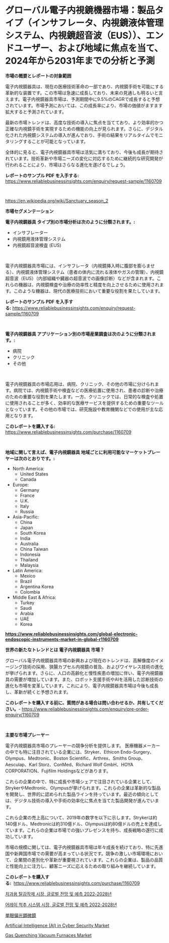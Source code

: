 <p><h1>グローバル電子内視鏡機器市場：製品タイプ（インサフレータ、内視鏡液体管理システム、内視鏡超音波（EUS））、エンドユーザー、および地域に焦点を当て、2024年から2031年までの分析と予測</h1></p><p><strong>市場の概要とレポートの対象範囲</strong></p>
<p><p>電子内視鏡器具は、現在の医療技術革命の一部であり、内視鏡手術を可能にする革新的な装置です。この市場は急速に成長しており、未来の見通しも明るいと言えます。電子内視鏡器具市場は、予測期間中に9.5%のCAGRで成長すると予想されています。市場予測においては、この成長率により、市場の価値がますます拡大すると予測されています。</p><p>最新の市場トレンドは、高度な技術の導入に焦点を当てており、より効率的かつ正確な内視鏡手術を実現するための機能の向上が見られます。さらに、デジタル化された内視鏡システムの導入が進んでおり、手術の結果をリアルタイムでモニタリングすることが可能となっています。</p><p>全体的に見ると、電子内視鏡器具市場は活気に満ちており、今後も成長が期待されています。技術革新や市場ニーズの変化に対応するために継続的な研究開発が行われることにより、市場はさらなる進化を遂げるでしょう。</p></p>
<p><strong>レポートのサンプル PDF を入手する:</strong> <a href="https://www.reliablebusinessinsights.com/enquiry/request-sample/1160709">https://www.reliablebusinessinsights.com/enquiry/request-sample/1160709</a></p>
<p>&nbsp;</p>
<p><a href="https://en.wikipedia.org/wiki/Sanctuary_season_2">https://en.wikipedia.org/wiki/Sanctuary_season_2</a></p>
<p><strong>市場セグメンテーション</strong></p>
<p><strong>電子内視鏡器具 タイプ別の市場分析は次のように分類されます。:</strong></p>
<p><ul><li>インサフレーター</li><li>内視鏡用液体管理システム</li><li>内視鏡超音波検査 (EUS)</li></ul></p>
<p>&nbsp;</p>
<p><p>電子内視鏡器具市場には、インサフレータ（内視鏡挿入時に腹部を膨らませる）、内視鏡液体管理システム（患者の体内に流れる液体やガスの管理）、内視鏡超音波（EUS）（内部組織や臓器の超音波での画像診断）などが含まれます。これらの機器は、内視鏡検査や治療の効率性と精度を向上させるために使用されます。このような機器は、現代の医療技術において重要な役割を果たしています。</p></p>
<p><strong>レポートのサンプル PDF を入手する:</strong>&nbsp;<a href="https://www.reliablebusinessinsights.com/enquiry/request-sample/1160709">https://www.reliablebusinessinsights.com/enquiry/request-sample/1160709</a></p>
<p>&nbsp;</p>
<p><strong> 電子内視鏡器具 アプリケーション別の市場産業調査は次のように分類されます。:</strong></p>
<p><ul><li>病院</li><li>クリニック</li><li>その他</li></ul></p>
<p>&nbsp;</p>
<p><p>電子内視鏡器具の市場応用は、病院、クリニック、その他の市場に分けられます。病院では、内視鏡手術や検査などの医療処置に使用され、患者の診断や治療のための重要な役割を果たします。一方、クリニックでは、日常的な検査や処置に使用されることが多く、効率的な医療サービスを提供するための重要なツールとなっています。その他の市場では、研究施設や教育機関などでの使用が主な応用となります。</p></p>
<p><strong>このレポートを購入する:</strong>&nbsp; <a href="https://www.reliablebusinessinsights.com/purchase/1160709">https://www.reliablebusinessinsights.com/purchase/1160709</a></p>
<p>&nbsp;</p>
<p><strong>地域に関して言えば、電子内視鏡器具 地域ごとに利用可能なマーケットプレーヤーは次のとおりです。:</strong></p>
<p><ul>
    <li>
        North America:
        <ul>
            <li>United States</li>
            <li>Canada</li>
        </ul>
    </li>
    <li>
        Europe:
        <ul>
            <li>Germany</li>
            <li>France</li>
            <li>U.K.</li>
            <li>Italy</li>
            <li>Russia</li>
        </ul>
    </li>
    <li>
        Asia-Pacific:
        <ul>
            <li>China</li>
            <li>Japan</li>
            <li>South Korea</li>
            <li>India</li>
            <li>Australia</li>
            <li>China Taiwan</li>
            <li>Indonesia</li>
            <li>Thailand</li>
            <li>Malaysia</li>
        </ul>
    </li>
    <li>
        Latin America:
        <ul>
            <li>Mexico</li>
            <li>Brazil</li>
            <li>Argentina Korea</li>
            <li>Colombia</li>
        </ul>
    </li>
    <li>
        Middle East & Africa:
        <ul>
            <li>Turkey</li>
            <li>Saudi</li>
            <li>Arabia</li>
            <li>UAE</li>
            <li>Korea</li>
        </ul>
    </li>
    </ul></p>
<p><strong><a href="https://www.reliablebusinessinsights.com/global-electronic-endoscopic-instruments-market-in-global-r1160709">https://www.reliablebusinessinsights.com/global-electronic-endoscopic-instruments-market-in-global-r1160709</a></strong>&nbsp;</p>
<p><strong>世界の新たなトレンドとは 電子内視鏡器具 市場？</strong></p>
<p><p>グローバル電子内視鏡器具市場の新興および現在のトレンドは、高解像度のイメージング技術の採用、狭腸カプセル内視鏡の普及、およびワイヤレス技術の進化が挙げられます。さらに、人口の高齢化と慢性疾患の増加に伴い、電子内視鏡器具の需要が増加しています。また、ロボット支援手術やAIを活用した診断技術の進化も市場を変革しています。これにより、電子内視鏡器具市場は今後も成長し、革新が続くと予想されます。</p></p>
<p><strong>このレポートを購入する前に、質問がある場合は問い合わせるか、共有してください。</strong>- <a href="https://www.reliablebusinessinsights.com/enquiry/pre-order-enquiry/1160709">https://www.reliablebusinessinsights.com/enquiry/pre-order-enquiry/1160709</a></p>
<p>&nbsp;</p>
<p><strong>主要な市場プレーヤー</strong></p>
<p><p>電子内視鏡器具市場のプレーヤーの競争分析を提供します。 医療機器メーカーの中でも特に注目されている企業には、Stryker、Ethicon Endo-Surgery、Olympus、Medtronic、Boston Scientific、Arthrex、Smiths Group、Aesculap、Karl Storz、ConMed、Richard Wolf GmbH、HOYA CORPORATION、Fujifilm Holdingsなどがあります。</p><p>これらの企業の中で、特に成長や市場シェアで注目されている企業として、StrykerやMedtronic、Olympusが挙げられます。これらの企業は革新的な製品を開発し、世界的に認められた製品ラインを持っています。最近の傾向としては、デジタル技術の導入や手術の効率化に焦点を当てた製品開発が進んでいます。</p><p>これら企業の売上高について、2019年の数字を以下に示します。Strykerは約140億ドル、Medtronicは約310億ドル、Olympusは約80億ドルの売上を達成しています。これらの企業は市場での強いプレゼンスを持ち、成長戦略の遂行に成功しています。</p><p>市場の規模に関しては、電子内視鏡器具市場は年々成長を続けており、特に先進国や新興国市場での需要が高まっている状況です。競争の激しい市場環境において、企業間の差別化や革新が重要視されています。これらの企業は、製品の品質と性能向上に注力し、顧客ニーズに応えるための取り組みを継続しています。</p></p>
<p><strong>このレポートを購入する:</strong>&nbsp;&nbsp;<a href="https://www.reliablebusinessinsights.com/purchase/1160709">https://www.reliablebusinessinsights.com/purchase/1160709</a></p>
<p><p><a href="https://github.com/rcabello548/Market-Research-Report-List-2/blob/main/8170088130812.md">치과용 탈감작제 시장, 글로벌 전망 및 예측 2022-2028년</a></p><p><a href="https://github.com/Nicolasrown5/Market-Research-Report-List-1/blob/main/8965377130813.md">어레이 척추 시스템 시장, 글로벌 전망 및 예측 2022-2028년</a></p><p><a href="https://github.com/TerrellConn/Market-Research-Report-List-2/blob/main/1413309134137.md">単眼偏光顕微鏡</a></p><p><a href="https://github.com/dimitrishawkinswaynenp91rgz/Market-Research-Report-List-3/blob/main/artificial-intelligence-ai-in-cyber-security-market.md">Artificial Intelligence (AI) in Cyber Security Market</a></p><p><a href="https://issuu.com/reportprime-2/docs/gas-quenching-vacuum-furnaces-market-size-2030.ppt">Gas Quenching Vacuum Furnaces Market</a></p></p>